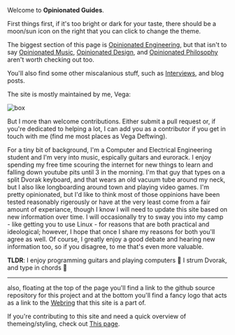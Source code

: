 Welcome to **Opinionated Guides**.

First things first, if it's too bright or dark for your taste, there should be a moon/sun icon on the right that you can click to change the theme.

The biggest section of this page is [Opinionated Engineering](Engineering.md),
but that isn't to say [Opinionated Music](Music.md), [Opinionated Design](opinionateddesign.md), and [Opinionated Philosophy](opinionatedphilosophy.md) aren't worth checking out too.

You'll also find some other miscalanious stuff, such as [Interviews](interviews.md), and blog posts.

The site is mostly maintained by me, Vega:

![box](../media/box.png)

But I more than welcome contributions. Either submit a pull request or, if you're dedicated to helping a lot, I can add you as a contributor if you get in touch with me (find me most places as Vega Deftwing).

For a tiny bit of background, I'm a Computer and Electrical Engineering student and I'm very into music, espically guitars and eurorack. I enjoy spending my free time scouring the internet for new things to learn and falling down youtube pits until 3 in the morning. I'm that guy that types on a split Dvorak keyboard, and that wears an old vacuum tube around my neck, but I also like longboarding around town and playing video games. I'm pretty opinionated, but I'd like to think most of those oppinions have been tested reasonably rigerously or have at the very least come from a fair amount of experiance, though I know I will need to update this site based on new information over time. I will occasionally try to sway you into my camp - like getting you to use Linux - for reasons that are both practical and ideological; however, I hope that once I share my reasons for both you'll agree as well. Of course, I greatly enjoy a good debate and hearing new information too, so if you disagree, to me that's even more valuable.

**TLDR**: I enjoy programming guitars and playing computers 💾 I strum Dvorak, and type in chords 🤘

---

also, floating at the top of the page you'll find a link to the github source repository for this project and at the bottom you'll find a fancy logo that acts as a link to the [Webring](https://en.wikipedia.org/wiki/Webring) that this site is a part of.

If you're contributing to this site and need a quick overview of themeing/styling, check out [This page](webdev.md). 